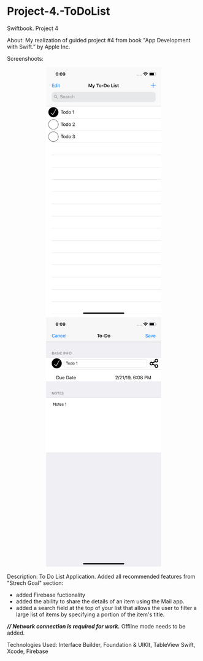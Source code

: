 # Project-4.-ToDoList
Swiftbook. Project 4

About: My realization of guided project #4 from book "App Development with Swift.” by Apple Inc.

Screenshoots:
<p align="center">
  <img src="https://github.com/soadap/Project-4.-ToDoList/blob/master/Screenshoots/screenshot1.png?raw=true" width="300" title="ss1">
  <img src="https://github.com/soadap/Project-4.-ToDoList/blob/master/Screenshoots/screenshot2.png?raw=true" width="300" title="ss2">
</p>

Description: To Do List Application.
Added all recommended features from "Strech Goal" section:

- added Firebase fuctionality
- added the ability to share the details of an item using the Mail app.
- added a search field at the top of your list that allows the user to filter a large list of items by specifying a portion of the item's title.

<b><i>// Network connection is required for work.</i></b>
Offline mode needs to be added.

Technologies Used: Interface Builder, Foundation & UIKIt, TableView Swift, Xcode, Firebase
